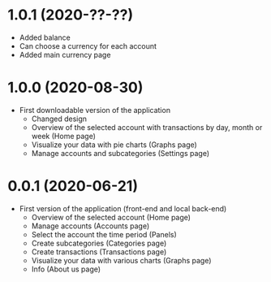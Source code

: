 # 1.0.1 (2020-??-??)

* Added balance
* Can choose a currency for each account
* Added main currency page

# 1.0.0 (2020-08-30)

* First downloadable version of the application
  * Changed design
  * Overview of the selected account with transactions by day, month or week (Home page)
  * Visualize your data with pie charts (Graphs page)
  * Manage accounts and subcategories (Settings page)

# 0.0.1 (2020-06-21)

* First version of the application (front-end and local back-end)
  * Overview of the selected account (Home page)
  * Manage accounts (Accounts page)
  * Select the account the time period (Panels)
  * Create subcategories (Categories page)
  * Create transactions (Transactions page)
  * Visualize your data with various charts (Graphs page)
  * Info (About us page)
